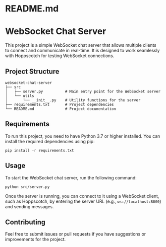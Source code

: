 # README.md

# WebSocket Chat Server

This project is a simple WebSocket chat server that allows multiple clients to connect and communicate in real-time. It is designed to work seamlessly with Hoppscotch for testing WebSocket connections.

## Project Structure

```
websocket-chat-server
├── src
│   ├── server.py          # Main entry point for the WebSocket server
│   └── utils
│       └── __init__.py    # Utility functions for the server
├── requirements.txt       # Project dependencies
└── README.md              # Project documentation
```

## Requirements

To run this project, you need to have Python 3.7 or higher installed. You can install the required dependencies using pip:

```
pip install -r requirements.txt
```

## Usage

To start the WebSocket chat server, run the following command:

```
python src/server.py
```

Once the server is running, you can connect to it using a WebSocket client, such as Hoppscotch, by entering the server URL (e.g., `ws://localhost:8000`) and sending messages.

## Contributing

Feel free to submit issues or pull requests if you have suggestions or improvements for the project.